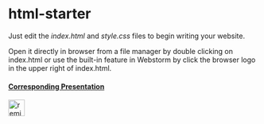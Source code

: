 # html-starter 

Just edit the *index.html* and *style.css* files to begin writing your website.

Open it directly in browser from a file manager by double clicking on index.html or use the built-in feature in Webstorm by click the browser logo in the upper right of index.html.

#### [Corresponding Presentation](https://docs.google.com/presentation/d/1qeO-OzWA3YbAudPjccxsbSRM0W_Jj3X3px4WqYW89eA/edit?usp=sharing)

<!-- Remix Button -->
<a href="https://glitch.com/edit/#!/remix/talented-hyena">
  <img src="https://cdn.glitch.com/2bdfb3f8-05ef-4035-a06e-2043962a3a13%2Fremix%402x.png?1513093958726" alt="remix button" aria-label="remix" height="33">
</a>
